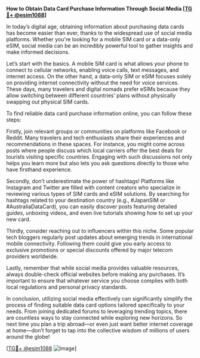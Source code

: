 **How to Obtain Data Card Purchase Information Through Social Media [[TG💪+ @esim1088](https://t.me/s/esim1088)]**

In today’s digital age, obtaining information about purchasing data cards has become easier than ever, thanks to the widespread use of social media platforms. Whether you're looking for a mobile SIM card or a data-only eSIM, social media can be an incredibly powerful tool to gather insights and make informed decisions.

Let’s start with the basics. A mobile SIM card is what allows your phone to connect to cellular networks, enabling voice calls, text messages, and internet access. On the other hand, a data-only SIM or eSIM focuses solely on providing internet connectivity without the need for voice services. These days, many travelers and digital nomads prefer eSIMs because they allow switching between different countries’ plans without physically swapping out physical SIM cards.

To find reliable data card purchase information online, you can follow these steps:

Firstly, join relevant groups or communities on platforms like Facebook or Reddit. Many travelers and tech enthusiasts share their experiences and recommendations in these spaces. For instance, you might come across posts where people discuss which local carriers offer the best deals for tourists visiting specific countries. Engaging with such discussions not only helps you learn more but also lets you ask questions directly to those who have firsthand experience.

Secondly, don’t underestimate the power of hashtags! Platforms like Instagram and Twitter are filled with content creators who specialize in reviewing various types of SIM cards and eSIM solutions. By searching for hashtags related to your destination country (e.g., #JapanSIM or #AustraliaDataCard), you can easily discover posts featuring detailed guides, unboxing videos, and even live tutorials showing how to set up your new card.

Thirdly, consider reaching out to influencers within this niche. Some popular tech bloggers regularly post updates about emerging trends in international mobile connectivity. Following them could give you early access to exclusive promotions or special discounts offered by major telecom providers worldwide.

Lastly, remember that while social media provides valuable resources, always double-check official websites before making any purchases. It’s important to ensure that whatever service you choose complies with both local regulations and personal privacy standards.

In conclusion, utilizing social media effectively can significantly simplify the process of finding suitable data card options tailored specifically to your needs. From joining dedicated forums to leveraging trending topics, there are countless ways to stay connected while exploring new horizons. So next time you plan a trip abroad—or even just want better internet coverage at home—don’t forget to tap into the collective wisdom of millions of users around the globe!

[[TG💪+ @esim1088](https://t.me/s/esim1088) ![Image](https://i.postimg.cc/Y0z9fWf4/image.png)]
